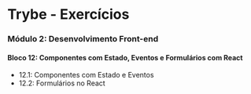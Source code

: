 # Trybe - Exercícios

### Módulo 2: Desenvolvimento Front-end
#### Bloco 12: Componentes com Estado, Eventos e Formulários com React
- 12.1: Componentes com Estado e Eventos
- 12.2: Formulários no React
